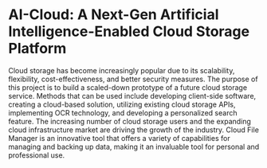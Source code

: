 # AI-Cloud: A Next-Gen Artificial Intelligence-Enabled Cloud Storage Platform

Cloud storage has become increasingly popular due to its scalability, flexibility, cost-effectiveness, and better security measures. The purpose of this project is to build a scaled-down prototype of a future cloud storage service. Methods that can be used include developing client-side software, creating a cloud-based solution, utilizing existing cloud storage APIs, implementing OCR technology, and developing a personalized search feature. The increasing number of cloud storage users and the expanding cloud infrastructure market are driving the growth of the industry. Cloud File Manager is an innovative tool that offers a variety of capabilities for managing and backing up data, making it an invaluable tool for personal and professional use.
